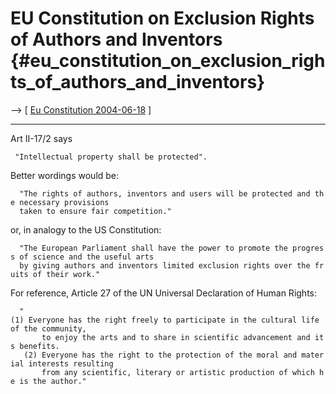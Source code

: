 # EU Constitution on Exclusion Rights of Authors and Inventors {#eu_constitution_on_exclusion_rights_of_authors_and_inventors}

\--\> \[ [ Eu Constitution 2004-06-18](EuKonstit040618En "wikilink") \]

------------------------------------------------------------------------

Art II-17/2 says

` "Intellectual property shall be protected".`

Better wordings would be:

`  "The rights of authors, inventors and users will be protected and the necessary provisions`\
`  taken to ensure fair competition."`

or, in analogy to the US Constitution:

`  "The European Parliament shall have the power to promote the progress of science and the useful arts`\
`  by giving authors and inventors limited exclusion rights over the fruits of their work."`

For reference, Article 27 of the UN Universal Declaration of Human
Rights:

`  "(1) Everyone has the right freely to participate in the cultural life of the community,`\
`       to enjoy the arts and to share in scientific advancement and its benefits.`\
`   (2) Everyone has the right to the protection of the moral and material interests resulting`\
`       from any scientific, literary or artistic production of which he is the author."`
